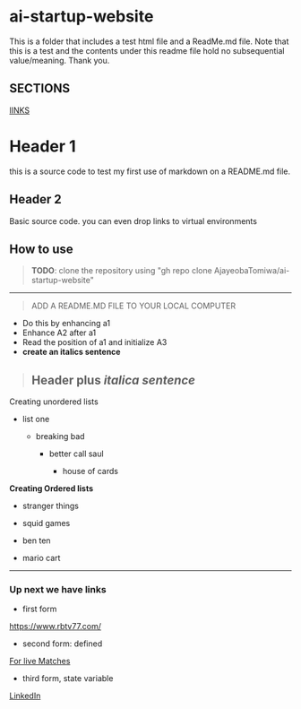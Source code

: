 # ai-startup-website

This is a folder that includes a test html file and a ReadMe.md file. Note that this is a test and the contents under this readme file hold no subsequential value/meaning. Thank you.

## SECTIONS

[lINKS](#up-next-we-have-links)

# Header 1

this is a source code to test my first use of markdown on a README.md file.

## Header 2

Basic source code. you can even drop links to virtual environments

## How to use

> **TODO**: clone the repository using "gh repo clone AjayeobaTomiwa/ai-startup-website"

---

> ADD A README.MD FILE TO YOUR LOCAL COMPUTER

- Do this by enhancing a1
- Enhance A2 after a1
- Read the position of a1 and initialize A3
- **create an italics sentence**

> ## Header plus _italica sentence_

Creating unordered lists

- list one

  - breaking bad

    - better call saul

      - house of cards

**Creating Ordered lists**

- stranger things

- squid games

- ben ten

- mario cart

---

### Up next we have links

- first form

<https://www.rbtv77.com/>

- second form: defined

[For live Matches](https://www.rbtv77.com/)

- third form, state variable

[linkedIn]: https://www.linkedin.com/in/enoch-ajayeoba-996b9b240/

[LinkedIn][linkedIn]

